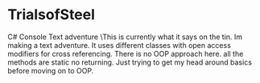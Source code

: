 # TrialsofSteel
C# Console Text adventure
\\This is currently what it says on the tin. Im making a text adventure. It uses different classes with open access modifiers for cross referencing. There is no OOP approach here.
all the methods are static no returning. Just trying to get my head around basics before moving on to OOP.
